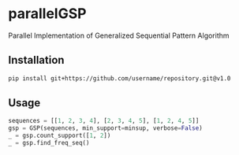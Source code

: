 # parallelGSP
Parallel Implementation of Generalized Sequential Pattern Algorithm

## Installation

``` bash
pip install git+https://github.com/username/repository.git@v1.0
```

## Usage

``` python
sequences = [[1, 2, 3, 4], [2, 3, 4, 5], [1, 2, 4, 5]]
gsp = GSP(sequences, min_support=minsup, verbose=False)
_ = gsp.count_support([1, 2])
_ = gsp.find_freq_seq()
```
